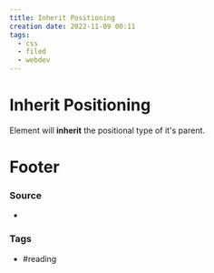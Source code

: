 ```yaml
---
title: Inherit Positioning
creation date: 2022-11-09 00:11
tags:
  - css
  - filed
  - webdev
---
```


# Inherit Positioning
Element will **inherit** the positional type of it's parent.


# Footer
### Source
- 
### Tags
- #reading

